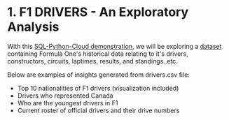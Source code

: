 # 1. F1 DRIVERS - An Exploratory Analysis

With this [SQL-Python-Cloud demonstration](https://github.com/ilin3ccc/Portfolio/blob/main/3.%20SQL-Python-Cloud%20Database/F1%20DRIVERS.ipynb), we will be exploring a [dataset](https://www.kaggle.com/rohanrao/formula-1-world-championship-1950-2020) containing Formula One's historical data relating to it's drivers, constructors, circuits, laptimes, results, and standings..etc.

Below are examples of insights generated from drivers.csv file:

- Top 10 nationalities of F1 drivers (visualization included)
- Drivers who represented Canada
- Who are the youngest drivers in F1
- Current roster of official drivers and their drive numbers


